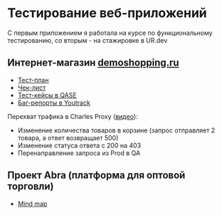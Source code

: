 # Тестирование веб-приложений 

С первым приложением я работала на курсе по функциональному тестированию, со вторым - на стажировке в UR.dev

## Интернет-магазин [demoshopping.ru](https://demoshopping.ru/)  

- [Тест-план](https://docs.google.com/spreadsheets/d/1zRUaSr67gEaQFMKxJr0-7mSfBAG3yWMCvUrChQNdpmY/edit?usp=sharing)
- [Чек-лист](https://docs.google.com/spreadsheets/d/1DJLQ2DIPWk50Sqj5zfJDxdjhUac_bp7QKNt3KrqT0mo/edit?usp=sharing)
- [Тест-кейсы в QASE](test_cases.pdf)
- [Баг-репорты в Youtrack](Bug_reports.pdf)   

Перехват трафика в Charles Proxy ([видео](https://drive.google.com/file/d/1vDNOJnP4DjlF85cnSPQZoP0Q-ZmrZ14r/view?usp=sharing)):   

- Изменение количества товаров в корзине (запрос отправляет 2 товара, а ответ возвращает 500)
- Изменение статуса ответа с 200 на 403
- Перенаправление запроса из Prod в QA

## Проект Abra (платформа для оптовой торговли)

- [Mind map](https://miro.com/app/board/uXjVITmK6tA=/?share_link_id=413173156097)

